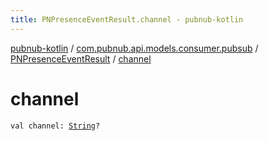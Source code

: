 ```yaml
---
title: PNPresenceEventResult.channel - pubnub-kotlin
---
```


[pubnub-kotlin](../../index.html) / [com.pubnub.api.models.consumer.pubsub](../index.html) / [PNPresenceEventResult](index.html) / [channel](./channel.html)

# channel

`val channel: `[`String`](https://kotlinlang.org/api/latest/jvm/stdlib/kotlin/-string/index.html)`?`